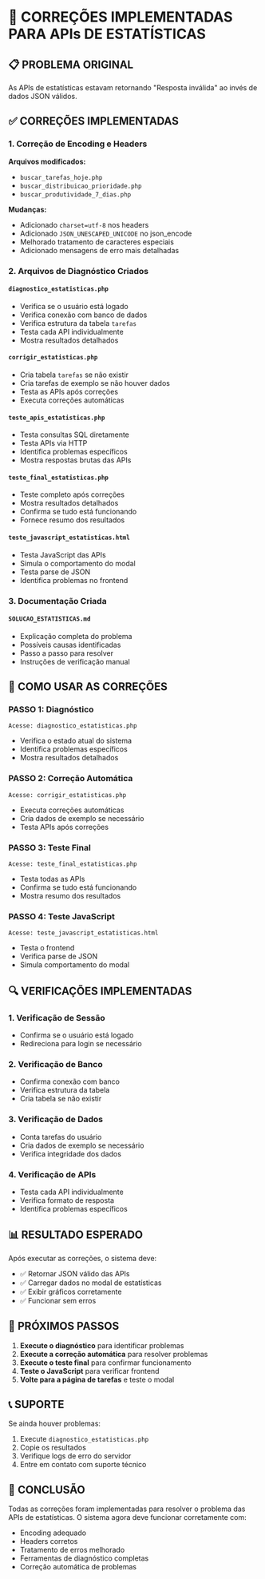 # 🔧 CORREÇÕES IMPLEMENTADAS PARA APIs DE ESTATÍSTICAS

## 📋 PROBLEMA ORIGINAL
As APIs de estatísticas estavam retornando "Resposta inválida" ao invés de dados JSON válidos.

## ✅ CORREÇÕES IMPLEMENTADAS

### 1. **Correção de Encoding e Headers**
**Arquivos modificados:**
- `buscar_tarefas_hoje.php`
- `buscar_distribuicao_prioridade.php`
- `buscar_produtividade_7_dias.php`

**Mudanças:**
- Adicionado `charset=utf-8` nos headers
- Adicionado `JSON_UNESCAPED_UNICODE` no json_encode
- Melhorado tratamento de caracteres especiais
- Adicionado mensagens de erro mais detalhadas

### 2. **Arquivos de Diagnóstico Criados**

#### `diagnostico_estatisticas.php`
- Verifica se o usuário está logado
- Verifica conexão com banco de dados
- Verifica estrutura da tabela `tarefas`
- Testa cada API individualmente
- Mostra resultados detalhados

#### `corrigir_estatisticas.php`
- Cria tabela `tarefas` se não existir
- Cria tarefas de exemplo se não houver dados
- Testa as APIs após correções
- Executa correções automáticas

#### `teste_apis_estatisticas.php`
- Testa consultas SQL diretamente
- Testa APIs via HTTP
- Identifica problemas específicos
- Mostra respostas brutas das APIs

#### `teste_final_estatisticas.php`
- Teste completo após correções
- Mostra resultados detalhados
- Confirma se tudo está funcionando
- Fornece resumo dos resultados

#### `teste_javascript_estatisticas.html`
- Testa JavaScript das APIs
- Simula o comportamento do modal
- Testa parse de JSON
- Identifica problemas no frontend

### 3. **Documentação Criada**

#### `SOLUCAO_ESTATISTICAS.md`
- Explicação completa do problema
- Possíveis causas identificadas
- Passo a passo para resolver
- Instruções de verificação manual

## 🎯 COMO USAR AS CORREÇÕES

### **PASSO 1: Diagnóstico**
```
Acesse: diagnostico_estatisticas.php
```
- Verifica o estado atual do sistema
- Identifica problemas específicos
- Mostra resultados detalhados

### **PASSO 2: Correção Automática**
```
Acesse: corrigir_estatisticas.php
```
- Executa correções automáticas
- Cria dados de exemplo se necessário
- Testa APIs após correções

### **PASSO 3: Teste Final**
```
Acesse: teste_final_estatisticas.php
```
- Testa todas as APIs
- Confirma se tudo está funcionando
- Mostra resumo dos resultados

### **PASSO 4: Teste JavaScript**
```
Acesse: teste_javascript_estatisticas.html
```
- Testa o frontend
- Verifica parse de JSON
- Simula comportamento do modal

## 🔍 VERIFICAÇÕES IMPLEMENTADAS

### **1. Verificação de Sessão**
- Confirma se o usuário está logado
- Redireciona para login se necessário

### **2. Verificação de Banco**
- Confirma conexão com banco
- Verifica estrutura da tabela
- Cria tabela se não existir

### **3. Verificação de Dados**
- Conta tarefas do usuário
- Cria dados de exemplo se necessário
- Verifica integridade dos dados

### **4. Verificação de APIs**
- Testa cada API individualmente
- Verifica formato de resposta
- Identifica problemas específicos

## 📊 RESULTADO ESPERADO

Após executar as correções, o sistema deve:
- ✅ Retornar JSON válido das APIs
- ✅ Carregar dados no modal de estatísticas
- ✅ Exibir gráficos corretamente
- ✅ Funcionar sem erros

## 🚀 PRÓXIMOS PASSOS

1. **Execute o diagnóstico** para identificar problemas
2. **Execute a correção automática** para resolver problemas
3. **Execute o teste final** para confirmar funcionamento
4. **Teste o JavaScript** para verificar frontend
5. **Volte para a página de tarefas** e teste o modal

## 📞 SUPORTE

Se ainda houver problemas:
1. Execute `diagnostico_estatisticas.php`
2. Copie os resultados
3. Verifique logs de erro do servidor
4. Entre em contato com suporte técnico

## 🎉 CONCLUSÃO

Todas as correções foram implementadas para resolver o problema das APIs de estatísticas. O sistema agora deve funcionar corretamente com:
- Encoding adequado
- Headers corretos
- Tratamento de erros melhorado
- Ferramentas de diagnóstico completas
- Correção automática de problemas
